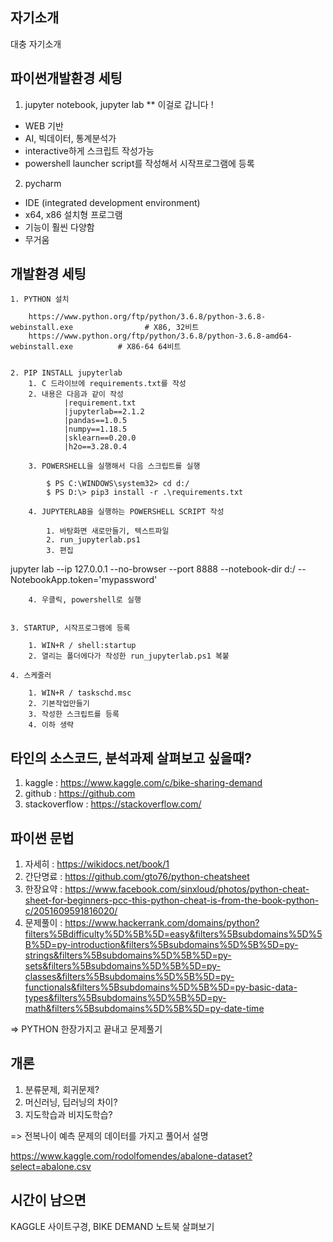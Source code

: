 ## 자기소개
대충 자기소개


## 파이썬개발환경 세팅


1. jupyter notebook, jupyter lab ** 이걸로 갑니다 ! 

- WEB 기반
- AI, 빅데이터, 통계분석가
- interactive하게 스크립트 작성가능
- powershell launcher script를 작성해서 시작프로그램에 등록

2. pycharm

- IDE (integrated development environment)
- x64, x86 설치형 프로그램
- 기능이 훨씬 다양함
- 무거움


## 개발환경 세팅


    1. PYTHON 설치

        https://www.python.org/ftp/python/3.6.8/python-3.6.8-webinstall.exe                # X86, 32비트
        https://www.python.org/ftp/python/3.6.8/python-3.6.8-amd64-webinstall.exe          # X86-64 64비트


    2. PIP INSTALL jupyterlab
        1. C 드라이브에 requirements.txt를 작성
        2. 내용은 다음과 같이 작성
                |requirement.txt
                |jupyterlab==2.1.2
                |pandas==1.0.5
                |numpy==1.18.5
                |sklearn==0.20.0
                |h2o==3.28.0.4

        3. POWERSHELL을 실행해서 다음 스크립트를 실행  

            $ PS C:\WINDOWS\system32> cd d:/
            $ PS D:\> pip3 install -r .\requirements.txt

        4. JUPYTERLAB을 실행하는 POWERSHELL SCRIPT 작성

            1. 바탕화면 새로만들기, 텍스트파일
            2. run_jupyterlab.ps1
            3. 편집

jupyter lab --ip 127.0.0.1 --no-browser --port 8888 --notebook-dir d:/ --NotebookApp.token='mypassword'

        4. 우클릭, powershell로 실행


    3. STARTUP, 시작프로그램에 등록

        1. WIN+R / shell:startup
        2. 열리는 폴더에다가 작성한 run_jupyterlab.ps1 복붙

    4. 스케줄러

        1. WIN+R / taskschd.msc
        2. 기본작업만들기
        3. 작성한 스크립트를 등록
        4. 이하 생략


## 타인의 소스코드, 분석과제 살펴보고 싶을때?

1. kaggle        : https://www.kaggle.com/c/bike-sharing-demand
2. github        : https://github.com
3. stackoverflow : https://stackoverflow.com/


## 파이썬 문법

1. 자세히   : https://wikidocs.net/book/1
2. 간단명료 : https://github.com/gto76/python-cheatsheet
3. 한장요약 : https://www.facebook.com/sinxloud/photos/python-cheat-sheet-for-beginners-pcc-this-python-cheat-is-from-the-book-python-c/2051609591816020/
4. 문제풀이 : https://www.hackerrank.com/domains/python?filters%5Bdifficulty%5D%5B%5D=easy&filters%5Bsubdomains%5D%5B%5D=py-introduction&filters%5Bsubdomains%5D%5B%5D=py-strings&filters%5Bsubdomains%5D%5B%5D=py-sets&filters%5Bsubdomains%5D%5B%5D=py-classes&filters%5Bsubdomains%5D%5B%5D=py-functionals&filters%5Bsubdomains%5D%5B%5D=py-basic-data-types&filters%5Bsubdomains%5D%5B%5D=py-math&filters%5Bsubdomains%5D%5B%5D=py-date-time


=> PYTHON 한장가지고 끝내고 문제풀기

## 개론 

1. 분류문제, 회귀문제? 
2. 머신러닝, 딥러닝의 차이?
3. 지도학습과 비지도학습?

=> 전복나이 예측 문제의 데이터를 가지고 풀어서 설명

https://www.kaggle.com/rodolfomendes/abalone-dataset?select=abalone.csv


## 시간이 남으면

KAGGLE 사이트구경, BIKE DEMAND 노트북 살펴보기
